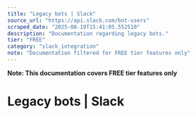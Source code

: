 ```yaml
---
title: "Legacy bots | Slack"
source_url: "https://api.slack.com/bot-users"
scraped_date: "2025-08-19T15:41:05.552510"
description: "Documentation regarding legacy bots."
tier: "FREE"
category: "slack_integration"
note: "Documentation filtered for FREE tier features only"
---
```

**Note: This documentation covers FREE tier features only**

# Legacy bots | Slack

